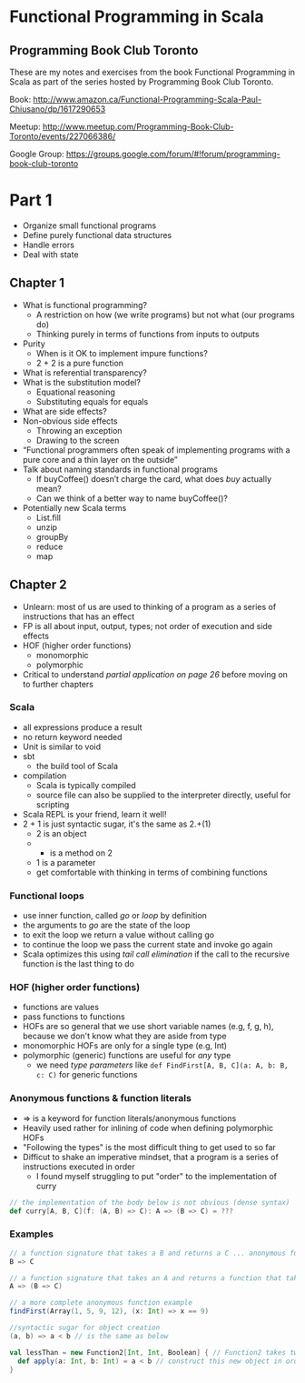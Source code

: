 # Functional Programming in Scala
## Programming Book Club Toronto

These are my notes and exercises from the book Functional Programming in Scala as part of the series hosted by Programming Book Club Toronto.

Book: http://www.amazon.ca/Functional-Programming-Scala-Paul-Chiusano/dp/1617290653

Meetup: http://www.meetup.com/Programming-Book-Club-Toronto/events/227066386/

Google Group: https://groups.google.com/forum/#!forum/programming-book-club-toronto

# Part 1

- Organize small functional programs
- Define purely functional data structures
- Handle errors
- Deal with state

## Chapter 1

- What is functional programming?
  - A restriction on how (we write programs) but not what (our programs do)
  - Thinking purely in terms of functions from inputs to outputs
- Purity
  - When is it OK to implement impure functions?
  - 2 + 2 is a pure function
- What is referential transparency? 
- What is the substitution model?
  - Equational reasoning
  - Substituting equals for equals
- What are side effects?
- Non-obvious side effects
  - Throwing an exception
  - Drawing to the screen
- “Functional programmers often speak of implementing programs with a pure core and a thin layer on the outside”
- Talk about naming standards in functional programs
  - If buyCoffee() doesn’t charge the card, what does *buy* actually mean?
  - Can we think of a better way to name buyCoffee()?
- Potentially new Scala terms
  - List.fill
  - unzip
  - groupBy
  - reduce
  - map

## Chapter 2

- Unlearn: most of us are used to thinking of a program as a series of instructions that has an effect
- FP is all about input, output, types; not order of execution and side effects
- HOF (higher order functions)
  - monomorphic
  - polymorphic
- Critical to understand *partial application on page 26* before moving on to further chapters

### Scala
- all expressions produce a result
- no return keyword needed
- Unit is similar to void
- sbt
  - the build tool of Scala
- compilation
  - Scala is typically compiled
  - source file can also be supplied to the interpreter directly, useful for scripting
- Scala REPL is your friend, learn it well!
- 2 + 1 is just syntactic sugar, it's the same as 2.+(1)
  - 2 is an object
  - + is a method on 2
  - 1 is a parameter
  - get comfortable with thinking in terms of combining functions

### Functional loops

- use inner function, called *go* or *loop* by definition
- the arguments to *go* are the state of the loop
- to exit the loop we return a value without calling go
- to continue the loop we pass the current state and invoke go again
- Scala optimizes this using *tail call elimination* if the call to the recursive function is the last thing to do

### HOF (higher order functions)
- functions are values
- pass functions to functions
- HOFs are so general that we use short variable names (e.g, f, g, h), because we don't know what they are aside from type
- monomorphic HOFs are only for a single type (e.g, Int)
- polymorphic (generic) functions are useful for *any* type
  - we need *type parameters* like `def FindFirst[A, B, C](a: A, b: B, c: C)` for generic functions


### Anonymous functions & function literals

- => is a keyword for function literals/anonymous functions
- Heavily used rather for inlining of code when defining polymorphic HOFs
- "Following the types" is the most difficult thing to get used to so far
- Difficut to shake an imperative mindset, that a program is a series of instructions executed in order
  - I found myself struggling to put "order" to the implementation of curry

```scala
// the implementation of the body below is not obvious (dense syntax)
def curry[A, B, C](f: (A, B) => C): A => (B => C) = ???
```

### Examples

```scala
// a function signature that takes a B and returns a C ... anonymous function syntax 
B => C 

// a function signature that takes an A and returns a function that takes a B and returns a C
A => (B => C)

// a more complete anonymous function example
findFirst(Array(1, 5, 9, 12), (x: Int) => x == 9)

//syntactic sugar for object creation
(a, b) => a < b // is the same as below

val lessThan = new Function2[Int, Int, Boolean] { // Function2 takes two inputs and one output
  def apply(a: Int, b: Int) = a < b // construct this new object in order to compute the Boolean
}
```
